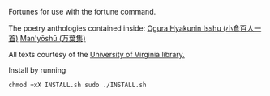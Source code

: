 Fortunes for use with the fortune command.

The poetry anthologies contained inside:
[Ogura Hyakunin Isshu (小倉百人一首)](https://en.wikipedia.org/wiki/Ogura_Hyakunin_Isshu)
[Man'yōshū (万葉集)](https://en.wikipedia.org/wiki/Man%27y%C5%8Dsh%C5%AB)

All texts courtesy of the [University of Virginia library.](http://jti.lib.virginia.edu/)

Install by running

`chmod +xX INSTALL.sh
sudo ./INSTALL.sh`
